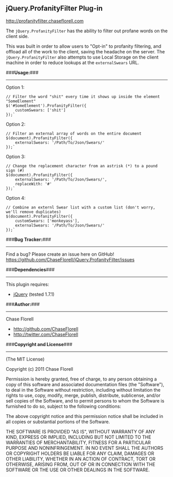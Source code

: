 <!-- a comment-->
## **jQuery.ProfanityFilter Plug-in** ##

http://profanityfilter.chaseflorell.com

The `jQuery.ProfanityFilter` has the ability to filter out profane words on the client side.

This was built in order to allow users to "Opt-in" to profanity filtering, and offload all of the work to the client, saving the headache on the server. The `jQuery.ProfanityFilter` also attempts to use Local Storage on the client machine in order to reduce lookups at the `externalSwears` URL.

###**Usage:**###

---

Option 1:

    // Filter the word "shit" every time it shows up inside the element "SomeElement"
    $('#SomeElement').ProfanityFilter({
		customSwears: ['shit']
	});`

Option 2:

    // Filter an external array of words on the entire document  
    $(document).ProfanityFilter({
		externalSwears: '/Path/To/Json/Swears/'
	});`

Option 3:

    // Change the replacement character from an astrisk (*) to a pound sign (#)
    $(document).ProfanityFilter({
		externalSwears: '/Path/To/Json/Swears/',
		replaceWith: '#'
	});`

Option 4:

    // Combine an externl Swear list with a custom list (don't worry, we'll remove duplicates)
    $(document).ProfanityFilter({
		customSwears: ['monkeyass'],
		externalSwears: '/Path/To/Json/Swears/'
	});`


###**Bug Tracker:**###

---

Find a bug? Please create an issue here on GitHub!    
https://github.com/ChaseFlorell/jQuery.ProfanityFilter/issues


###**Dependencies**###

----

This plugin requires:

 - [jQuery](http://jquery.com/) (tested 1.7.1)

###**Author:**###

---
  
Chase Florell  

 - http://github.com/ChaseFlorell
 - http://twitter.com/ChaseFlorell

###**Copyright and License**###

---
(The MIT License)

Copyright (c) 2011 Chase Florell

Permission is hereby granted, free of charge, to any person obtaining
a copy of this software and associated documentation files (the
"Software"), to deal in the Software without restriction, including
without limitation the rights to use, copy, modify, merge, publish,
distribute, sublicense, and/or sell copies of the Software, and to
permit persons to whom the Software is furnished to do so, subject to
the following conditions:

The above copyright notice and this permission notice shall be
included in all copies or substantial portions of the Software.

THE SOFTWARE IS PROVIDED "AS IS", WITHOUT WARRANTY OF ANY KIND,
EXPRESS OR IMPLIED, INCLUDING BUT NOT LIMITED TO THE WARRANTIES OF
MERCHANTABILITY, FITNESS FOR A PARTICULAR PURPOSE AND
NONINFRINGEMENT. IN NO EVENT SHALL THE AUTHORS OR COPYRIGHT HOLDERS BE
LIABLE FOR ANY CLAIM, DAMAGES OR OTHER LIABILITY, WHETHER IN AN ACTION
OF CONTRACT, TORT OR OTHERWISE, ARISING FROM, OUT OF OR IN CONNECTION
WITH THE SOFTWARE OR THE USE OR OTHER DEALINGS IN THE SOFTWARE.